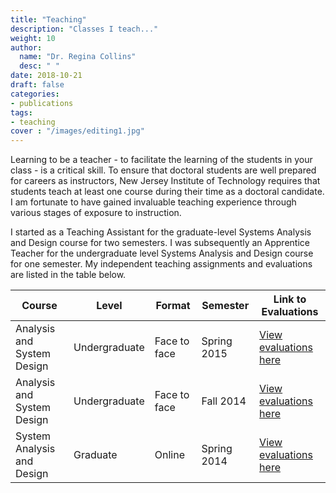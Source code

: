 ```yaml
---
title: "Teaching"
description: "Classes I teach..."
weight: 10
author:
  name: "Dr. Regina Collins"
  desc: " "
date: 2018-10-21
draft: false
categories:
- publications
tags:
- teaching
cover : "/images/editing1.jpg"
---
```

Learning to be a teacher - to facilitate the learning of the students in your class - is a critical skill. To ensure that doctoral students are well prepared for careers as instructors, New Jersey Institute of Technology requires that students teach at least one course during their time as a doctoral candidate. I am fortunate to have gained invaluable teaching experience through various stages of exposure to instruction.
<p>
I started as a Teaching Assistant for the graduate-level Systems Analysis and Design course for two semesters. I was subsequently an Apprentice Teacher for the undergraduate level Systems Analysis and Design course for one semester. My independent teaching assignments and evaluations are listed in the table below.
<p>
<table>
	<thead>
		<tr>
			<th>Course</th>
			<th>Level</th>
			<th>Format</th>
			<th>Semester</th>
			<th>Link to Evaluations</th>
		</tr>
	</thead>
	<tbody>
		<tr>
			<td>Analysis and System Design</td>
			<td>Undergraduate</td>
			<td>Face to face</td>
			<td>Spring 2015</td>
			<td><a href="https://exapppr1.njit.edu/Blue/a.aspx?l=13_576_AAAAAAAAfCg" target="_blank">View evaluations here</a></td>
		</tr>
		<tr>
			<td>Analysis and System Design</td>
			<td>Undergraduate</td>
			<td>Face to face</td>
			<td>Fall 2014</td>
			<td><a href="https://exapppr1.njit.edu/Blue/a.aspx?l=8_620_AAAAAAAAhXQ" target="_blank">View evaluations here</a></td>
		</tr>
		<tr>
			<td>System Analysis and Design</td>
			<td>Graduate</td>
			<td>Online</td>
			<td>Spring 2014</td>
			<td><a href="Collins_SPR_14_Evals.pdf" target="_blank">View evaluations here</a></td>
		</tr>
	</tbody>
</table>

